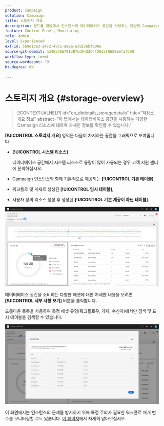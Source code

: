 ```yaml
---
product: campaign
solution: Campaign
title: 스토리지 개요
description: 컨트롤 패널에서 인스턴스의 데이터베이스 공간을 사용하는 다양한 Campaign 리소스를 모니터링하는 방법을 알아봅니다.
feature: Control Panel, Monitoring
role: Admin
level: Experienced
exl-id: bb9e1ce3-2472-4bc1-a82a-a301c6bf830e
source-git-commit: a3485766791387bd9422b4f29daf86296efafb98
workflow-type: tm+mt
source-wordcount: '0'
ht-degree: 0%

---
```


# 스토리지 개요 {#storage-overview}

>[!CONTEXTUALHELP]
>id="cp_dbdetails_storagedetails"
>title="저장소 개요 정보"
>abstract="이 탭에서는 데이터베이스 공간을 사용하는 다양한 Campaign 리소스에 대하여 자세한 정보를 확인할 수 있습니다."

**[!UICONTROL 스토리지 개요]** 영역은 다음이 차지하는 공간을 그래픽으로 보여줍니다.

* **[!UICONTROL 시스템 리소스]**

  데이터베이스 공간에서 시스템 리소스로 용량이 많이 사용되는 경우 고객 지원 센터에 문의하십시오.

* Campaign 인스턴스와 함께 기본적으로 제공되는 **[!UICONTROL 기본 테이블]**,
* 워크플로 및 게재로 생성된 **[!UICONTROL 임시 테이블]**,
* 사용자 정의 리소스 생성 후 생성된 **[!UICONTROL 기본 제공이 아닌 테이블]**.

![](assets/database-storage-overview.png)

데이터베이스 공간을 소비하는 다양한 에셋에 대한 자세한 내용을 보려면 **[!UICONTROL 세부 사항 보기]** 버튼을 클릭합니다.

드롭다운 목록을 사용하여 특정 에셋 유형(워크플로우, 게재, 수신자)에서만 검색 및 표시 테이블을 검색할 수 있습니다.

![](assets/database-storage-details.png)

이 화면에서는 인스턴스의 문제를 방지하기 위해 특정 주의가 필요한 워크플로 매개 변수를 모니터링할 수도 있습니다. [이 페이지](workflow-monitoring.md)에서 자세히 알아보십시오.
